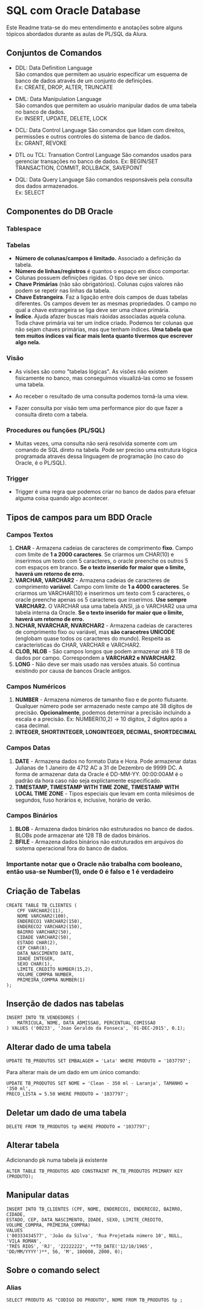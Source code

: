 # SQL com Oracle Database
Este Readme trata-se do meu entendimento e anotações sobre alguns tópicos abordados durante as aulas de PL/SQL da Alura.  

## Conjuntos de Comandos

- DDL: Data Definition Language  
São comandos que permitem ao usuário especificar um esquema de banco de dados através de um conjunto de definições.  
Ex: CREATE, DROP, ALTER, TRUNCATE  

- DML: Data Manipulation Language  
São comandos que permitem ao usuário manipular dados de uma tabela no banco de dados.  
Ex: INSERT, UPDATE, DELETE, LOCK

- DCL: Data Control Language
São comandos que lidam com direitos, permissões e outros controles do sistema de banco de dados.  
Ex: GRANT, REVOKE

- DTL ou TCL: Transation Control Language
São comandos usados para gerenciar transações no banco de dados.
Ex: BEGIN/SET TRANSACTION, COMMIT, ROLLBACK, SAVEPOINT  

- DQL: Data Query Language
São comandos responsáveis pela consulta dos dados armazenados.  
Ex: SELECT

## Componentes do DB Oracle

### Tablespace

### Tabelas
- **Número de colunas/campos é limitado.** Associado a definição da tabela.
- **Número de linhas/registros** é quantos o espaço em disco comportar.
- Colunas possuem definições rígidas. O tipo deve ser único.
- **Chave Primárias** (não são obrigatórios). Colunas cujos valores não podem se repetir nas linhas da tabela. 
- **Chave Estrangeira**. Faz a ligação entre dois campos de duas tabelas diferentes. Os campos devem ter as mesmas propriedades. O campo no qual a chave estrangeira se liga deve ser uma chave primária.
- **Índice**. Ajuda afazer buscas mais ráoidas associadas aquela coluna. Toda chave primária vai ter um índice criado. Podemos ter colunas que não sejam chaves primárias, mas que tenham índices. **Uma tabela que tem muitos índices vai ficar mais lenta quanto tivermos que escrever algo nela.**

### Visão

-  As visões são como "tabelas lógicas". As visões não existem fisicamente no banco, mas conseguimos visualizá-las como se fossem uma tabela.

- Ao receber o resultado de uma consulta podemos torná-la uma view.

- Fazer consulta por visão tem uma performance pior do que fazer a consulta direto com a tabela.

### Procedures ou funções (PL/SQL)
- Muitas vezes, uma consulta não será resolvida somente com um comando de SQL direto na tabela. Pode ser preciso uma estrutura lógica programada através dessa linguagem de programação (no caso do Oracle, é o PL/SQL).

### Trigger
-  Trigger é uma regra que podemos criar no banco de dados para efetuar alguma coisa quando algo acontecer.

## Tipos de campos para um BDD Oracle

### Campos Textos
1. **CHAR** - Armazena cadeias de caracteres de comprimento **fixo**. Campo com limite de **1 a 2000 caracteres**. Se criarmos um CHAR(10) e inserirmos um texto com 5 caracteres, o oracle preenche os outros 5 com espaços em branco. **Se o texto inserido for maior que o limite, haverá um retorno de erro.**
2. **VARCHAR, VARCHAR2** - Armazena cadeias de caracteres de comprimento **variável**. Campo com limite de **1 a 4000 caracteres**. Se criarmos um VARCHAR(10) e inserirmos um texto com 5 caracteres, o oracle preenche apenas os 5 caracteres que inserimos. **Use sempre VARCHAR2.** O VARCHAR usa uma tabela ANSI, já o VARCHAR2 usa uma tabela interna da Oracle. **Se o texto inserido for maior que o limite, haverá um retorno de erro.**
3. **NCHAR, NVARCHAR, NVARCHAR2** - Armazena cadeias de caracteres de comprimento fixo ou variável, mas **são caracetres UNICODE** (englobam quase todos os caracteres do mundo). Respeita as caracteristicas do CHAR, VARCHAR e VARCHAR2.
4. **CLOB, NLOB** - São campos longos que podem armazenar até 8 TB de dados por campo. Correspondem a **VARCHAR2 e NVARCHAR2**.
5. **LONG** - Não deve ser mais usado nas versões atuais. Só continua existindo por causa de bancos Oracle antigos. 
### Campos Numéricos
1. **NUMBER** - Armazena números de tamanho fixo e de ponto flutuante. Qualquer número pode ser armazenado neste campo até 38 dígitos de precisão. **Opcionalmente**, podemos determinar a precisão incluindo a escala e a precisão. Ex: NUMBER(10,2) -> 10 digitos, 2 digitos após a casa decimal.
2. **INTEGER, SHORTINTEGER, LONGINTEGER, DECIMAL, SHORTDECIMAL** 
### Campos Datas
1. **DATE** - Armazena dados no formato Data e Hora. Pode armazenar datas Julianas de 1 Janeiro de 4712 AC a 31 de Dezembro de 9999 DC. A forma de armazenar data da Oracle é DD-MM-YY. 00:00:00AM é o padrão da hora caso não seja explictamente especificado. 
2. **TIMESTAMP, TIMESTAMP WITH TIME ZONE, TIMESTAMP WITH LOCAL TIME ZONE** - Tipos especiais que levam em conta milésimos de segundos, fuso horários e, inclusive, horário de verão.
### Campos Binários
1. **BLOB** - Armazena dados binários não estruturados no banco de dados. BLOBs pode armazenar até 128 TB de dados binários. 
2. **BFILE** - Armazena dados binários não estruturados em arquivos do sistema operacional fora do banco de dados.

### Importante notar que o Oracle não trabalha com booleano, então usa-se Number(1), onde 0 é falso e 1 é verdadeiro

## Criação de Tabelas

```
CREATE TABLE TB_CLIENTES (
	CPF VARCHAR2(11),
	NOME VARCHAR2(100),
	ENDERECO1 VARCHAR2(150),
	ENDERECO2 VARCHAR2(150),
	BAIRRO VARCHAR2(50),
	CIDADE VARCHAR2(50),
	ESTADO CHAR(2),
	CEP CHAR(8),
	DATA_NASCIMENTO DATE,
	IDADE INTEGER,
	SEXO CHAR(1),
	LIMITE_CREDITO NUMBER(15,2),
	VOLUME_COMPRA NUMBER,
	PRIMEIRA_COMPRA NUMBER(1)
);
```
## Inserção de dados nas tabelas

```
INSERT INTO TB_VENDEDORES (
	MATRICULA, NOME, DATA_ADMISSAO, PERCENTUAL_COMISSAO 
) VALUES ('00233', 'Joao Geraldo da Fonseca', '01-DEC-2015', 0.1);

```

## Alterar dado de uma tabela

```
UPDATE TB_PRODUTOS SET EMBALAGEM = 'Lata' WHERE PRODUTO = '1037797';
```

Para alterar mais de um dado em um único comando:
```
UPDATE TB_PRODUTOS SET NOME = 'Clean - 350 ml - Laranja', TAMANHO = '350 ml', 
PRECO_LISTA = 5.50 WHERE PRODUTO = '1037797';
```

## Deletar um dado de uma tabela

```
DELETE FROM TB_PRODUTOS tp WHERE PRODUTO = '1037797';
```

## Alterar tabela

Adicionando pk numa tabela já existente

```
ALTER TABLE TB_PRODUTOS ADD CONSTRAINT PK_TB_PRODUTOS PRIMARY KEY (PRODUTO);
```

## Manipular datas
```
INSERT INTO TB_CLIENTES (CPF, NOME, ENDERECO1, ENDERECO2, BAIRRO, CIDADE,
ESTADO, CEP, DATA_NASCIMENTO, IDADE, SEXO, LIMITE_CREDITO, 
VOLUME_COMPRA, PRIMEIRA_COMPRA) 
VALUES 
('00333434577', 'João da Silva', 'Rua Projetada número 10', NULL, 'VILA ROMAN',
'TRÊS RIOS', 'RJ', '22222222', **TO_DATE('12/10/1965', 'DD/MM/YYYY')**, 56, 'M', 100000, 2000, 0);
```

## Sobre o comando select

### Alias
 ```SELECT PRODUTO AS "CODIGO DO PRODUTO", NOME FROM TB_PRODUTOS tp ;```  


